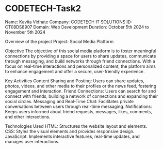 # CODETECH-Task2
Name: Kavita Vidhate 
Company: CODETECH IT SOLUTIONS 
ID: CT08DS8907 
Domain: Web Development 
Duration: October 5th 2024 to November 5th 2024

Overview of the project Project: Social Media Platform

Objective 
The objective of this social media platform is to foster meaningful connections by providing a space for users to share updates, communicate through messaging, and build networks through friend connections. With a focus on real-time interactions and personalized content, the platform aims to enhance engagement and offer a secure, user-friendly experience.

Key Activities 
Content Sharing and Posting: Users can share updates, photos, videos, and other media to their profiles or the news feed, fostering engagement and interaction.
Friend Connections: Users can search for and connect with friends, building a network of connections and expanding their social circles.
Messaging and Real-Time Chat: Facilitates private conversations between users through real-time messaging.
Notifications: Keeps users informed about friend requests, messages, likes, comments, and other interactions.

Technologies Used 
HTML: Structures the website layout and elements.
CSS: Styles the visual elements and provides responsive design.
JavaScript: Implements interactive features, real-time updates, and manages user interactions.
